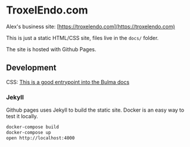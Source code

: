 # TroxelEndo.com 

Alex's business site: [https://troxelendo.com](https://troxelendo.com)

This is just a static HTML/CSS site, files live in the `docs/` folder.

The site is hosted with Github Pages.

## Development

CSS: [This is a good entrypoint into the Bulma docs](https://bulma.io/documentation/)

### Jekyll

Github pages uses Jekyll to build the static site.
Docker is an easy way to test it locally.

```sh
docker-compose build
docker-compose up
open http://localhost:4000
```
